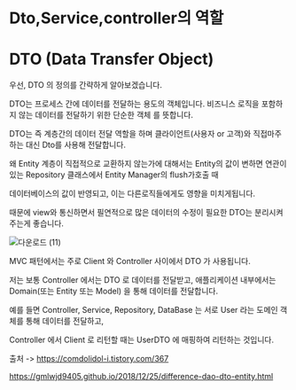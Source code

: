 Dto,Service,controller의 역할
===


DTO (Data Transfer Object)
=====

우선, DTO 의 정의를 간략하게 알아보겠습니다.

DTO는 프로세스 간에 데이터를 전달하는 용도의 객체입니다. 비즈니스 로직을 포함하지 않는 데이터를 전달하기 위한 단순한 객체 를 뜻합니다.

DTO는 즉 계층간의 데이터 전달 역할을 하며 클라이언트(사용자 or 고객)와 직접마주하는 대신 Dto를 사용해 전달합니다.

왜 Entity 계층이 직접적으로 교환하지 않는가에 대해서는 Entity의 값이 변하면 연관이있는 Repository 클래스에서 Entity Manager의 flush가호출 때

데이터베이스의 값이 반영되고, 이는 다른로직들에게도 영향을 미치게됩니다.

때문에 view와 통신하면서 필연적으로 많은 데이터의 수정이 필요한 DTO는 분리시켜주는게 좋습니다.



![다운로드 (11)](https://user-images.githubusercontent.com/100178951/230107798-b98e72a8-5f79-4f1f-8894-ef63b6bfecf5.png)

MVC 패턴에서는 주로 Client 와 Controller 사이에서 DTO 가 사용됩니다.

저는 보통 Controller 에서는 DTO 로 데이터를 전달받고, 애플리케이션 내부에서는 Domain(또는 Entity 또는 Model) 을 통해 데이터를 전달합니다.

 

예를 들면 Controller, Service, Repository, DataBase 는 서로 User 라는 도메인 객체를 통해 데이터를 전달하고,

Controller 에서 Client 로 리턴할 때는 UserDTO 에 매핑하여 리턴하는 것입니다.

 

출처 -> https://comdolidol-i.tistory.com/367

https://gmlwjd9405.github.io/2018/12/25/difference-dao-dto-entity.html
